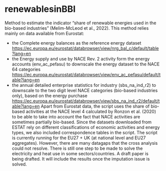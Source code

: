 # renewablesinBBI
Method to estimate the indicator “share of renewable energies used in the bio-based industries” (Melim-McLeod et al., 2022). This method  relies mainly on data available from Eurostat:
-	the Complete energy balances as the reference energy dataset	 https://ec.europa.eu/eurostat/databrowser/view/nrg_bal_c/default/table?lang=en
-	the Energy supply and use by NACE Rev. 2 activity form the energy accounts (env_ac_pefasu) to downscale the energy dataset to the NACE 64 categories https://ec.europa.eu/eurostat/databrowser/view/env_ac_pefasu/default/table?lang=en 
-	the annual detailed enterprise statistics for industry (sbs_na_ind_r2) to downscale to the two digit level NACE categories (bio-based industries only), based on the energy purchase	 https://ec.europa.eu/eurostat/databrowser/view/sbs_na_ind_r2/default/table?lang=en 
Apart from Eurostat data, the script uses the share of bio-based activities at the NACE level 4 calculated by Ronzon et al. (2020) to be able to take into account the fact that NACE activities are sometimes partially bio-based.
Since the datasets   downloaded from ESTAT rely on different classifications of economic activities and energy types, we also included correspondence tables in the script.
The script is currently running for the EU27 + UK (at national level and EU27 aggregates). However, there are many datagaps that the cross analysis could not resolve. There is still one step to be made to solve the electricity and heat use in some sectors/countries. A draft paper is being drafted. It will include the results once the imputation issue is solved.
